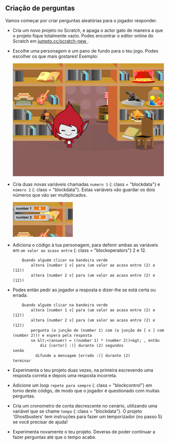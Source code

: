 ## Criação de perguntas

Vamos começar por criar perguntas aleatórias para o jogador responder.

+ Cria um novo projeto no Scratch, e apaga o actor gato de maneira a que o projeto fique totalmente vazio. Podes encontrar o editor online do Scratch em <a href="http://jumpto.cc/scratch-new" target="_blank"> jumpto.cc/scratch-new </a>.

+ Escolhe uma personagem e um pano de fundo para o teu jogo. Podes escolher os que mais gostares! Exemplo:
    
    ![screenshot](images/brain-setting.png)

+ Cria duas novas variáveis ​​chamadas ` numero 1 ` {: class = "blockdata"} e ` número 2 ` {: class = "blockdata"}. Estas variáveis vão ​​guardar os dois números que vão ser multiplicados.
    
    ![captura de ecrã](images/brain-variables.png)

+ Adiciona o código à tua personagem, para defenir ambas as variáveis ​​em ` um valor ao acaso entre ` {: class = "blockoperators"} 2 e 12.
    
    ```blocks
        Quando alguém clicar na bandeira verde
            altera [number 1 v] para (um valor ao acaso entre (2) e (12))
            altera [number 2 v] para (um valor ao acaso entre (2) e (12))
    ```

+ Podes então pedir ao jogador a resposta e dizer-lhe se está certa ou errada.
    
    ```blocks
        Quando alguém clicar na bandeira verde
            altera [number 1 v] para (um valor ao acaso entre (2) e (12))
            altera [number 2 v] para (um valor ao acaso entre (2) e (12))
            pergunta (a junção de (number 1) com (a junção de [ x ] com (number 2))) e espera pela resposta
            se &lt;<(answer) = ((number 1) * (number 2))>&gt; , então 
                diz [certo!] :)] durante (2) segundos 
    senão 
              difunde a mensagem [errado :(] durante (2)
    terminar
    ```

+ Experimenta o teu projeto duas vezes, na primeira escrevendo uma resposta correta e depois uma resposta incorreta.

+ Adicione um loop ` repete para sempre ` {: class = "blockcontrol"} em torno deste código, de modo que o jogador é questionado com muitas perguntas.

+ Cria um cronometro de conta decrescente no cenário, utilizando uma variável que se chame ` tempo ` {: class = "blockdata"}. O projeto 'Ghostbusters' tem instruções para fazer um temporizador (no passo 5) se você precisar de ajuda!

+ Experimenta novamente o teu projeto. Deveras de poder continuar a fazer perguntas até que o tempo acabe.